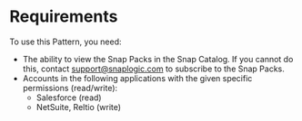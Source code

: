 # Requirements

To use this Pattern, you need:

* The ability to view the Snap Packs in the Snap Catalog. If you cannot do this, contact [support@snaplogic.com](mailto:support@snaplogic.com) to subscribe to the Snap Packs.
* Accounts in the following applications with the given specific permissions (read/write):
  * Salesforce (read)
  * NetSuite, Reltio (write)
